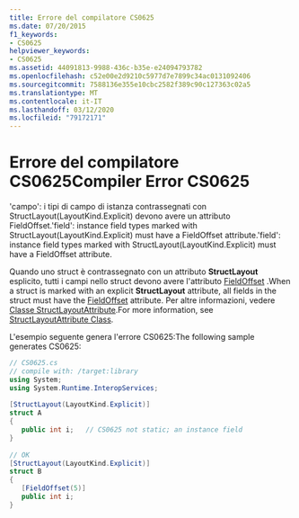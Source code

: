 ```yaml
---
title: Errore del compilatore CS0625
ms.date: 07/20/2015
f1_keywords:
- CS0625
helpviewer_keywords:
- CS0625
ms.assetid: 44091813-9988-436c-b35e-e24094793782
ms.openlocfilehash: c52e00e2d9210c5977d7e7899c34ac0131092406
ms.sourcegitcommit: 7588136e355e10cbc2582f389c90c127363c02a5
ms.translationtype: MT
ms.contentlocale: it-IT
ms.lasthandoff: 03/12/2020
ms.locfileid: "79172171"
---
```

# <a name="compiler-error-cs0625"></a><span data-ttu-id="a28a9-102">Errore del compilatore CS0625</span><span class="sxs-lookup"><span data-stu-id="a28a9-102">Compiler Error CS0625</span></span>
<span data-ttu-id="a28a9-103">'campo': i tipi di campo di istanza contrassegnati con StructLayout(LayoutKind.Explicit) devono avere un attributo FieldOffset.'field': instance field types marked with StructLayout(LayoutKind.Explicit) must have a FieldOffset attribute.</span><span class="sxs-lookup"><span data-stu-id="a28a9-103">'field': instance field types marked with StructLayout(LayoutKind.Explicit) must have a FieldOffset attribute.</span></span>
  
<span data-ttu-id="a28a9-104">Quando uno struct è contrassegnato con un attributo **StructLayout** esplicito, tutti i campi nello struct devono avere l'attributo [FieldOffset](xref:System.Runtime.InteropServices.FieldOffsetAttribute) .</span><span class="sxs-lookup"><span data-stu-id="a28a9-104">When a struct is marked with an explicit **StructLayout** attribute, all fields in the struct must have the [FieldOffset](xref:System.Runtime.InteropServices.FieldOffsetAttribute) attribute.</span></span> <span data-ttu-id="a28a9-105">Per altre informazioni, vedere [Classe StructLayoutAttribute](xref:System.Runtime.InteropServices.StructLayoutAttribute).</span><span class="sxs-lookup"><span data-stu-id="a28a9-105">For more information, see [StructLayoutAttribute Class](xref:System.Runtime.InteropServices.StructLayoutAttribute).</span></span>

<span data-ttu-id="a28a9-106">L'esempio seguente genera l'errore CS0625:</span><span class="sxs-lookup"><span data-stu-id="a28a9-106">The following sample generates CS0625:</span></span>  
  
```csharp  
// CS0625.cs  
// compile with: /target:library  
using System;  
using System.Runtime.InteropServices;  
  
[StructLayout(LayoutKind.Explicit)]  
struct A  
{  
   public int i;   // CS0625 not static; an instance field  
}  
  
// OK  
[StructLayout(LayoutKind.Explicit)]  
struct B  
{  
   [FieldOffset(5)]  
   public int i;  
}  
```
